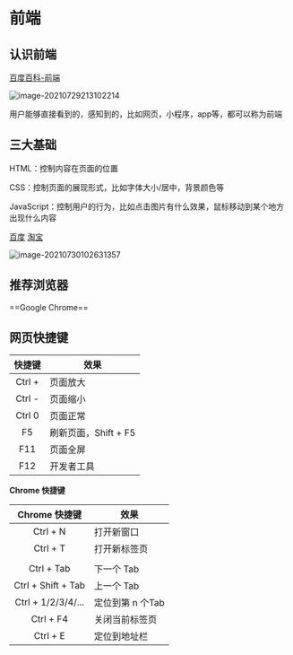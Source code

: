 # 前端

## 认识前端

[百度百科-前端](https://baike.baidu.com/item/%E5%89%8D%E7%AB%AF/5956545?fr=aladdin)

![image-20210729213102214](https://attach.blog.wen7.online/20210729213108.png)

用户能够直接看到的，感知到的，比如网页，小程序，app等，都可以称为前端



## 三大基础

HTML：控制内容在页面的位置

CSS：控制页面的展现形式，比如字体大小/居中，背景颜色等

JavaScript：控制用户的行为，比如点击图片有什么效果，鼠标移动到某个地方出现什么内容

[百度](https://www.baidu.com/) [淘宝](https://www.taobao.com/)

![image-20210730102631357](https://attach.blog.wen7.online/image-20210730102631357.png)



## 推荐浏览器

==Google Chrome==



## 网页快捷键

| 快捷键 | 效果                 |
| :----: | -------------------- |
| Ctrl + | 页面放大             |
| Ctrl - | 页面缩小             |
| Ctrl 0 | 页面正常             |
|   F5   | 刷新页面，Shift + F5 |
|  F11   | 页面全屏             |
|  F12   | 开发者工具           |

**Chrome 快捷键**

|   Chrome 快捷键    | 效果             |
| :----------------: | ---------------- |
|      Ctrl + N      | 打开新窗口       |
|      Ctrl + T      | 打开新标签页     |
|                    |                  |
|     Ctrl + Tab     | 下一个 Tab       |
| Ctrl + Shift + Tab | 上一个 Tab       |
| Ctrl + 1/2/3/4/... | 定位到第 n 个Tab |
|     Ctrl + F4      | 关闭当前标签页   |
|      Ctrl + E      | 定位到地址栏     |


